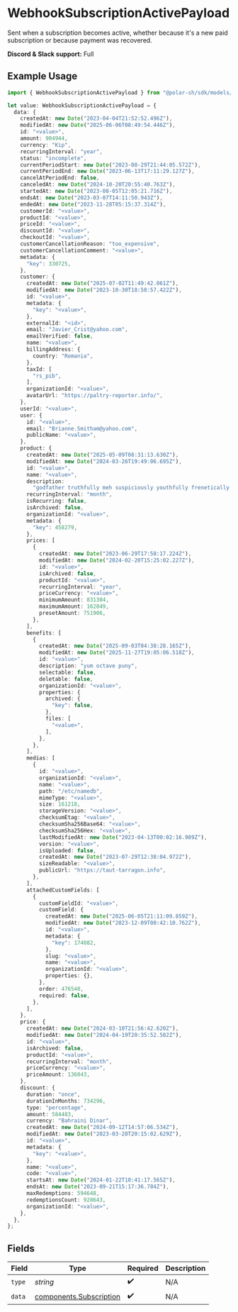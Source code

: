 # WebhookSubscriptionActivePayload

Sent when a subscription becomes active,
whether because it's a new paid subscription or because payment was recovered.

**Discord & Slack support:** Full

## Example Usage

```typescript
import { WebhookSubscriptionActivePayload } from "@polar-sh/sdk/models/components/webhooksubscriptionactivepayload.js";

let value: WebhookSubscriptionActivePayload = {
  data: {
    createdAt: new Date("2023-04-04T21:52:52.496Z"),
    modifiedAt: new Date("2025-06-06T08:49:54.446Z"),
    id: "<value>",
    amount: 904944,
    currency: "Kip",
    recurringInterval: "year",
    status: "incomplete",
    currentPeriodStart: new Date("2023-08-29T21:44:05.572Z"),
    currentPeriodEnd: new Date("2023-06-13T17:11:29.127Z"),
    cancelAtPeriodEnd: false,
    canceledAt: new Date("2024-10-20T20:55:40.763Z"),
    startedAt: new Date("2023-08-05T12:05:21.716Z"),
    endsAt: new Date("2023-03-07T14:11:50.943Z"),
    endedAt: new Date("2023-11-28T05:15:37.314Z"),
    customerId: "<value>",
    productId: "<value>",
    priceId: "<value>",
    discountId: "<value>",
    checkoutId: "<value>",
    customerCancellationReason: "too_expensive",
    customerCancellationComment: "<value>",
    metadata: {
      "key": 330725,
    },
    customer: {
      createdAt: new Date("2025-07-02T11:49:42.061Z"),
      modifiedAt: new Date("2023-10-30T18:58:57.422Z"),
      id: "<value>",
      metadata: {
        "key": "<value>",
      },
      externalId: "<id>",
      email: "Javier_Crist@yahoo.com",
      emailVerified: false,
      name: "<value>",
      billingAddress: {
        country: "Romania",
      },
      taxId: [
        "rs_pib",
      ],
      organizationId: "<value>",
      avatarUrl: "https://paltry-reporter.info/",
    },
    userId: "<value>",
    user: {
      id: "<value>",
      email: "Brianne.Smitham@yahoo.com",
      publicName: "<value>",
    },
    product: {
      createdAt: new Date("2025-05-09T08:31:13.630Z"),
      modifiedAt: new Date("2024-03-26T19:49:06.695Z"),
      id: "<value>",
      name: "<value>",
      description:
        "godfather truthfully meh suspiciously youthfully frenetically eek since",
      recurringInterval: "month",
      isRecurring: false,
      isArchived: false,
      organizationId: "<value>",
      metadata: {
        "key": 458279,
      },
      prices: [
        {
          createdAt: new Date("2023-06-29T17:58:17.224Z"),
          modifiedAt: new Date("2024-02-20T15:25:02.227Z"),
          id: "<value>",
          isArchived: false,
          productId: "<value>",
          recurringInterval: "year",
          priceCurrency: "<value>",
          minimumAmount: 831304,
          maximumAmount: 162849,
          presetAmount: 751906,
        },
      ],
      benefits: [
        {
          createdAt: new Date("2025-09-03T04:38:28.165Z"),
          modifiedAt: new Date("2025-11-27T19:05:06.518Z"),
          id: "<value>",
          description: "yum octave puny",
          selectable: false,
          deletable: false,
          organizationId: "<value>",
          properties: {
            archived: {
              "key": false,
            },
            files: [
              "<value>",
            ],
          },
        },
      ],
      medias: [
        {
          id: "<value>",
          organizationId: "<value>",
          name: "<value>",
          path: "/etc/namedb",
          mimeType: "<value>",
          size: 161218,
          storageVersion: "<value>",
          checksumEtag: "<value>",
          checksumSha256Base64: "<value>",
          checksumSha256Hex: "<value>",
          lastModifiedAt: new Date("2023-04-13T00:02:16.989Z"),
          version: "<value>",
          isUploaded: false,
          createdAt: new Date("2023-07-29T12:38:04.972Z"),
          sizeReadable: "<value>",
          publicUrl: "https://taut-tarragon.info",
        },
      ],
      attachedCustomFields: [
        {
          customFieldId: "<value>",
          customField: {
            createdAt: new Date("2025-06-05T21:11:09.859Z"),
            modifiedAt: new Date("2023-12-09T00:42:10.762Z"),
            id: "<value>",
            metadata: {
              "key": 174082,
            },
            slug: "<value>",
            name: "<value>",
            organizationId: "<value>",
            properties: {},
          },
          order: 476540,
          required: false,
        },
      ],
    },
    price: {
      createdAt: new Date("2024-03-10T21:56:42.620Z"),
      modifiedAt: new Date("2024-04-19T20:35:52.502Z"),
      id: "<value>",
      isArchived: false,
      productId: "<value>",
      recurringInterval: "month",
      priceCurrency: "<value>",
      priceAmount: 136043,
    },
    discount: {
      duration: "once",
      durationInMonths: 734296,
      type: "percentage",
      amount: 584483,
      currency: "Bahraini Dinar",
      createdAt: new Date("2024-09-12T14:57:06.534Z"),
      modifiedAt: new Date("2023-03-28T20:15:02.629Z"),
      id: "<value>",
      metadata: {
        "key": "<value>",
      },
      name: "<value>",
      code: "<value>",
      startsAt: new Date("2024-01-22T10:41:17.565Z"),
      endsAt: new Date("2023-09-21T15:17:36.784Z"),
      maxRedemptions: 594648,
      redemptionsCount: 928643,
      organizationId: "<value>",
    },
  },
};
```

## Fields

| Field                                                              | Type                                                               | Required                                                           | Description                                                        |
| ------------------------------------------------------------------ | ------------------------------------------------------------------ | ------------------------------------------------------------------ | ------------------------------------------------------------------ |
| `type`                                                             | *string*                                                           | :heavy_check_mark:                                                 | N/A                                                                |
| `data`                                                             | [components.Subscription](../../models/components/subscription.md) | :heavy_check_mark:                                                 | N/A                                                                |